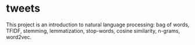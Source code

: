 # tweets
This project is an introduction to natural language processing: bag of words, TFIDF, stemming, lemmatization, stop-words, cosine similarity, n-grams, word2vec.
